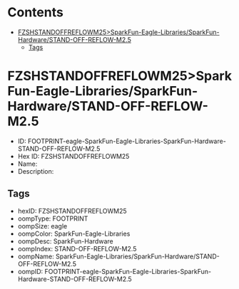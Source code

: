



Contents
========

* [FZSHSTANDOFFREFLOWM25>SparkFun-Eagle-Libraries/SparkFun-Hardware/STAND-OFF-REFLOW-M2.5](#fzshstandoffreflowm25sparkfun-eagle-librariessparkfun-hardwarestand-off-reflow-m25)
	* [Tags](#tags)

# FZSHSTANDOFFREFLOWM25>SparkFun-Eagle-Libraries/SparkFun-Hardware/STAND-OFF-REFLOW-M2.5

- ID: FOOTPRINT-eagle-SparkFun-Eagle-Libraries-SparkFun-Hardware-STAND-OFF-REFLOW-M2.5
- Hex ID: FZSHSTANDOFFREFLOWM25
- Name: 
- Description: 

## Tags

- hexID: FZSHSTANDOFFREFLOWM25
- oompType: FOOTPRINT
- oompSize: eagle
- oompColor: SparkFun-Eagle-Libraries
- oompDesc: SparkFun-Hardware
- oompIndex: STAND-OFF-REFLOW-M2.5
- oompName: SparkFun-Eagle-Libraries/SparkFun-Hardware/STAND-OFF-REFLOW-M2.5
- oompID: FOOTPRINT-eagle-SparkFun-Eagle-Libraries-SparkFun-Hardware-STAND-OFF-REFLOW-M2.5
